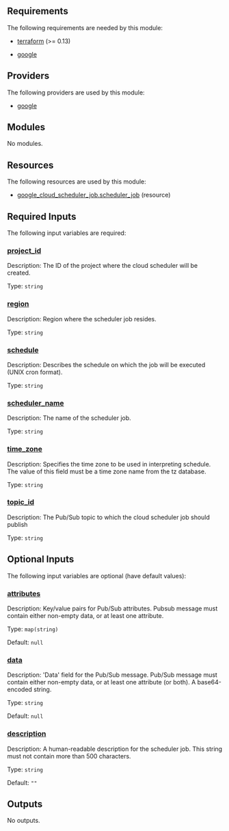 <!-- BEGIN_TF_DOCS -->
## Requirements

The following requirements are needed by this module:

- <a name="requirement_terraform"></a> [terraform](#requirement\_terraform) (>= 0.13)

- <a name="requirement_google"></a> [google](#requirement\_google)

## Providers

The following providers are used by this module:

- <a name="provider_google"></a> [google](#provider\_google)

## Modules

No modules.

## Resources

The following resources are used by this module:

- [google_cloud_scheduler_job.scheduler_job](https://registry.terraform.io/providers/hashicorp/google/latest/docs/resources/cloud_scheduler_job) (resource)

## Required Inputs

The following input variables are required:

### <a name="input_project_id"></a> [project\_id](#input\_project\_id)

Description: The ID of the project where the cloud scheduler will be created.

Type: `string`

### <a name="input_region"></a> [region](#input\_region)

Description: Region where the scheduler job resides.

Type: `string`

### <a name="input_schedule"></a> [schedule](#input\_schedule)

Description: Describes the schedule on which the job will be executed (UNIX cron format).

Type: `string`

### <a name="input_scheduler_name"></a> [scheduler\_name](#input\_scheduler\_name)

Description: The name of the scheduler job.

Type: `string`

### <a name="input_time_zone"></a> [time\_zone](#input\_time\_zone)

Description: Specifies the time zone to be used in interpreting schedule. The value of this field must be a time zone name from the tz database.

Type: `string`

### <a name="input_topic_id"></a> [topic\_id](#input\_topic\_id)

Description: The Pub/Sub topic to which the cloud scheduler job should publish

Type: `string`

## Optional Inputs

The following input variables are optional (have default values):

### <a name="input_attributes"></a> [attributes](#input\_attributes)

Description: Key/value pairs for Pub/Sub attributes. Pubsub message must contain either non-empty data, or at least one attribute.

Type: `map(string)`

Default: `null`

### <a name="input_data"></a> [data](#input\_data)

Description: 'Data' field for the Pub/Sub message. Pub/Sub message must contain either non-empty data, or at least one attribute (or both). A base64-encoded string.

Type: `string`

Default: `null`

### <a name="input_description"></a> [description](#input\_description)

Description: A human-readable description for the scheduler job. This string must not contain more than 500 characters.

Type: `string`

Default: `""`

## Outputs

No outputs.
<!-- END_TF_DOCS -->
